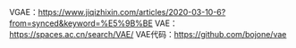 VGAE：https://www.jiqizhixin.com/articles/2020-03-10-6?from=synced&keyword=%E5%9B%BE
VAE：https://spaces.ac.cn/search/VAE/
VAE代码：https://github.com/bojone/vae
